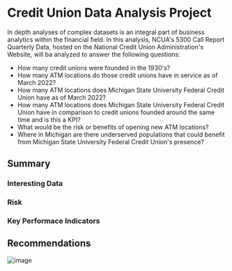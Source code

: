 # Credit Union Data Analysis Project
In depth analyses of complex datasets is an integral part of business analytics within the financial field. In this analysis, NCUA's 5300 Call Report Quarterly Data, hosted on the National Credit Union Administration's Website, will ba analyzed to answer the following questions:

* How many credit unions were founded in the 1930's?
* How many ATM locations do those credit unions have in service as of March 2022?
* How many ATM locations does Michigan State University Federal Credit Union have as of March 2022?
* How many ATM locations does Michigan State University Federal Credit Union have in comparison to credit unions founded around the same time and is this a KPI?
* What would be the risk or benefits of opening new ATM locations?
* Where in Michigan are there underserved populations that could benefit from Michigan State University Federal Credit Union's presence?

## Summary
### Interesting Data
### Risk
### Key Performace Indicators

## Recommendations
![image](https://user-images.githubusercontent.com/67409852/174520375-e9db38e6-a1b1-411a-be4e-7407ac63dfbe.png)
